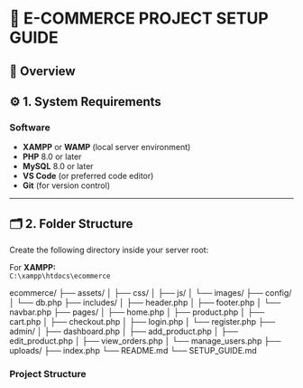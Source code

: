 # 🧱 E-COMMERCE PROJECT SETUP GUIDE

## 📌 Overview

## ⚙️ 1. System Requirements

### **Software**
- **XAMPP** or **WAMP** (local server environment)
- **PHP** 8.0 or later
- **MySQL** 8.0 or later
- **VS Code** (or preferred code editor)
- **Git** (for version control)

---

## 🗂️ 2. Folder Structure

Create the following directory inside your server root:

For **XAMPP:**  
`C:\xampp\htdocs\ecommerce`

ecommerce/
├── assets/
│   ├── css/
│   ├── js/
│   └── images/
├── config/
│   └── db.php
├── includes/
│   ├── header.php
│   ├── footer.php
│   └── navbar.php
├── pages/
│   ├── home.php
│   ├── product.php
│   ├── cart.php
│   ├── checkout.php
│   ├── login.php
│   └── register.php
├── admin/
│   ├── dashboard.php
│   ├── add_product.php
│   ├── edit_product.php
│   ├── view_orders.php
│   └── manage_users.php
├── uploads/
├── index.php
└── README.md
└── SETUP_GUIDE.md


### **Project Structure**
